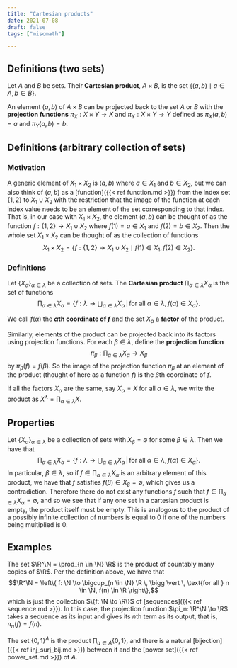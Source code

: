 ```yaml
---
title: "Cartesian products"
date: 2021-07-08
draft: false
tags: ["miscmath"]

---
```



## Definitions (two sets)
Let $A$ and $B$ be sets. Their **Cartesian product**, $A \times B$, is the set $\{(a,b) \mid a \in A, b \in B\}$.

An element $(a,b)$ of $A \times B$ can be projected back to the set $A$ or $B$ with the **projection functions** $\pi_X : X \times Y \to X$ and $\pi_Y : X \times Y \to Y$ defined as $\pi_X (a,b) = a$ and $\pi_Y (a,b) = b$.

## Definitions (arbitrary collection of sets)
### Motivation 
A generic element of $X_1 \times X_2$ is $(a,b)$ where $a \in X_1$ and $b \in X_2$, but we can also think of $(a,b)$ as a [function]({{< ref function.md >}}) from the index set $\{1,2\}$ to $X_1 \cup X_2$ with the restriction that the image of the function at each index value needs to be an element of the set corresponding to that index. That is, in our case with $X_1 \times X_2$, the element $(a,b)$ can be thought of as the function $f: \{1,2\} \to X_1 \cup X_2$ where $f(1) = a \in X_1$ and $f(2) = b \in X_2$. Then the whole set $X_1 \times X_2$ can be thought of as the collection of functions $$X_1 \times X_2 = \{ f: \{1,2\} \to X_1 \cup X_2 \mid f(1) \in X_1, f(2) \in X_2 \}.$$

### Definitions
Let $\{X_\alpha\}_{\alpha \in \lambda}$ be a collection of sets. The **Cartesian product** $\prod_{\alpha \in \lambda} X_\alpha$ is the set of functions $$\prod_{\alpha \in \lambda} X_\alpha = \left\{ f: \lambda \to \bigcup_{\alpha \in \lambda} X_\alpha \, \bigg \vert \, \text{for all } \alpha \in \lambda, f(\alpha) \in X_\alpha \right\}.$$

We call $f(\alpha)$ the **$\alpha$th coordinate of $f$** and the set $X_\alpha$ a **factor** of the product.

Similarly, elements of the product can be projected back into its factors using projection functions. For each $\beta \in \lambda$, define the **projection function** $$\pi_\beta: \prod_{\alpha \in \lambda} X_\alpha \to X_\beta$$ by $\pi_\beta (f) = f(\beta)$. So the image of the projection function $\pi_\beta$ at an element of the product (thought of here as a function $f$) is the $\beta$th coordinate of $f$.

If all the factors $X_\alpha$ are the same, say $X_\alpha = X$ for all $\alpha \in \lambda$, we write the product as $X^\lambda = \prod_{\alpha \in \lambda} X$.

## Properties
Let $\{X_\alpha\}_{\alpha \in \lambda}$ be a collection of sets with $X_\beta = \emptyset$ for some $\beta \in \lambda$. Then we have that $$\prod_{\alpha \in \lambda} X_\alpha = \left\{ f: \lambda \to \bigcup_{\alpha \in \lambda} X_\alpha \, \bigg \vert \, \text{for all } \alpha \in \lambda, f(\alpha) \in X_\alpha \right\}.$$ In particular, $\beta \in \lambda$, so if $f \in \prod_{\alpha \in \lambda} X_\alpha$ is an arbitrary element of this product, we have that $f$ satisfies $f(\beta) \in X_\beta = \emptyset$, which gives us a contradiction. Therefore there do not exist any functions $f$ such that $f \in \prod_{\alpha \in \lambda} X_\alpha = \emptyset$, and so we see that if any one set in a cartesian product is empty, the product itself must be empty. This is analogous to the product of  a possibly infinite collection of numbers is equal to $0$ if one of the numbers being multiplied is $0$.

## Examples
The set $\R^\N = \prod_{n \in \N} \R$ is the product of countably many copies of $\R$. Per the definition above, we have that $$\R^\N = \left\{ f: \N \to \bigcup_{n \in \N} \R \, \bigg \vert \, \text{for all } n \in \N, f(n) \in \R \right\},$$ which is just the collection $\{f: \N \to \R\}$ of [sequences]({{< ref sequence.md >}}). In this case, the projection function $\pi_n: \R^\N \to \R$ takes a sequence as its input and gives its $n$th term as its output, that is, $\pi_n (f) = f(n)$.

The set $\{0,1\}^A$ is the product $\prod_{a \in A} \{0,1\}$, and there is a natural [bijection]({{< ref inj_surj_bij.md >}}) between it and the [power set]({{< ref power_set.md >}}) of $A$.
